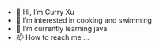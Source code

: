 - 👋 Hi, I’m Curry Xu
- 👀 I’m interested in cooking and swimming
- 🌱 I’m currently learning java
- 📫 How to reach me ...

<!---
xqsjkl/xqsjkl is a ✨ special ✨ repository because its `README.md` (this file) appears on your GitHub profile.
You can click the Preview link to take a look at your changes.
--->
